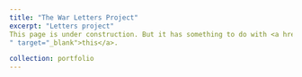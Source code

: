 ```yaml
---
title: "The War Letters Project"
excerpt: "Letters project"
This page is under construction. But it has something to do with <a href="https://www.niod.nl/nl/nieuws/mondriaan-fonds-honoreert-%E2%80%9Coorlog-uit-eerste-hand-oorlogsbrieven-als-big-data%E2%80%9D
" target="_blank">this</a>. 

collection: portfolio
---
```


